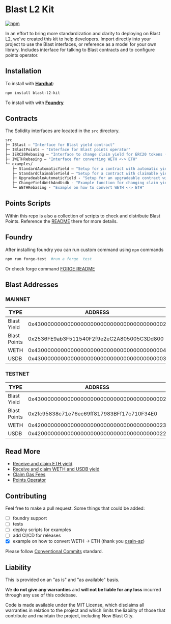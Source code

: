 # Blast L2 Kit

[![npm](https://img.shields.io/npm/v/blast-l2-kit)](https://www.npmjs.com/package/blast-l2-kit)

In an effort to bring more standardization and clarity to deploying on Blast L2, we've created this kit to help developers. Import directly into your project to use the Blast interfaces, or reference as a model for your own library. Includes interface for talking to Blast contracts and to configure points operator.

## Installation

To install with [**Hardhat**](https://github.com/nomiclabs/hardhat):

```sh
npm install blast-l2-kit
```

To install with with [**Foundry**](https://github.com/foundry-rs/foundry)

## Contracts

The Solidity interfaces are located in the `src` directory.

```ml
src
├─ IBlast — "Interface for Blast yield contract"
├─ IBlastPoints — "Interface for Blast points operator"
├─ IERC20Rebasing — "Interface to change claim yield for ERC20 tokens (WETH & USDB)"
├─ IWETHRebasing — "Interface for converting WETH <-> ETH"
└─ examples/
   ├─ StandardAutomaticYield — "Setup for a contract with automatic yield"
   ├─ StandardClaimableYield — "Setup for a contract with claimable yield"
   ├─ UpgradeableAutomaticYield - "Setup for an upgradeable contract with automatic yield"
   ├─ ChangeYieldWethAndUsdb - "Example function for changing claim yield on WETH and USDB"
   └─ WETHRebasing - "Example on how to convert WETH <-> ETH"
```

## Points Scripts

Within this repo is also a collection of scripts to check and distribute Blast Points. Reference the [README](src/points-scripts/README.md) there for more details.

## Foundry

After installing foundry you can run custom command using `npm` commands

```sh
npm run forge-test  #run a forge  test
```
Or check forge command  [FORGE README](src/examples/foundry/README.md)

## Blast Addresses

### MAINNET

| TYPE         | ADDRESS                                    |
| ------------ | ------------------------------------------ |
| Blast Yield  | 0x4300000000000000000000000000000000000002 |
| Blast Points | 0x2536FE9ab3F511540F2f9e2eC2A805005C3Dd800 |
| WETH         | 0x4300000000000000000000000000000000000004 |
| USDB         | 0x4300000000000000000000000000000000000003 |

### TESTNET

| TYPE         | ADDRESS                                    |
| ------------ | ------------------------------------------ |
| Blast Yield  | 0x4300000000000000000000000000000000000002 |
| Blast Points | 0x2fc95838c71e76ec69ff817983BFf17c710F34E0 |
| WETH         | 0x4200000000000000000000000000000000000023 |
| USDB         | 0x4200000000000000000000000000000000000022 |

## Read More

- [Receive and claim ETH yield](https://docs.blast.io/building/guides/eth-yield)
- [Receive and claim WETH and USDB yield](https://docs.blast.io/building/guides/weth-yield)
- [Claim Gas Fees](https://docs.blast.io/building/guides/gas-fees)
- [Points Operator](https://docs.blast.io/airdrop/mainnet-points-api/overview)

## Contributing

Feel free to make a pull request. Some things that could be added:

- [ ] foundry support
- [ ] tests
- [ ] deploy scripts for examples
- [ ] add CI/CD for releases
- [x] example on how to convert WETH -> ETH (thank you [osain-az](https://github.com/osain-az))

Please follow [Conventional Commits](https://www.conventionalcommits.org/en/v1.0.0/) standard.

## Liability

This is provided on an "as is" and "as available" basis.

We **do not give any warranties** and **will not be liable for any loss** incurred through any use of this codebase.

Code is made available under the MIT License, which disclaims all warranties in relation to the project and which limits the liability of those that contribute and maintain the project, including New Blast City.
